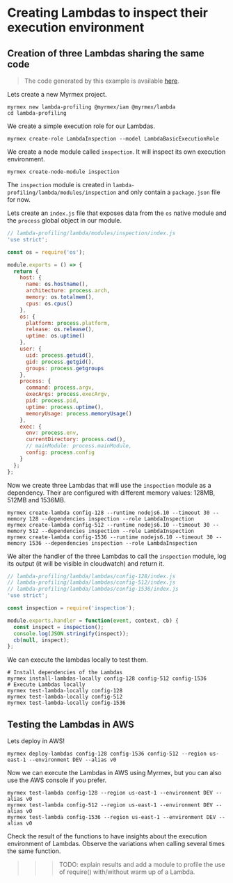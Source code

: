 # Creating Lambdas to inspect their execution environment

## Creation of three Lambdas sharing the same code

> The code generated by this example is available [here](https://github.com/myrmexjs/myrmex/tree/master/demo/lambda-profiling).

Lets create a new Myrmex project.

```shell
myrmex new lambda-profiling @myrmex/iam @myrmex/lambda
cd lambda-profiling
```

We create a simple execution role for our Lambdas.

```shell
myrmex create-role LambdaInspection --model LambdaBasicExecutionRole
```

We create a node module called `inspection`. It will inspect its own execution environment.

```shell
myrmex create-node-module inspection
```

The `inspection` module is created in `lambda-profiling/lambda/modules/inspection` and only contain a `package.json` file for now.

Lets create an `index.js` file that exposes data from the `os` native module and the `process` global object in our module.

```javascript
// lambda-profiling/lambda/modules/inspection/index.js
'use strict';

const os = require('os');

module.exports = () => {
  return {
    host: {
      name: os.hostname(),
      architecture: process.arch,
      memory: os.totalmem(),
      cpus: os.cpus()
    },
    os: {
      platform: process.platform,
      release: os.release(),
      uptime: os.uptime()
    },
    user: {
      uid: process.getuid(),
      gid: process.getgid(),
      groups: process.getgroups
    },
    process: {
      command: process.argv,
      execArgs: process.execArgv,
      pid: process.pid,
      uptime: process.uptime(),
      memoryUsage: process.memoryUsage()
    },
    exec: {
      env: process.env,
      currentDirectory: process.cwd(),
      // mainModule: process.mainModule,
      config: process.config
    }
  };
};
```

Now we create three Lambdas that will use the `inspection` module as a dependency. Their are configured with different memory values: 128MB, 512MB and 1536MB.

```shell
myrmex create-lambda config-128 --runtime nodejs6.10 --timeout 30 --memory 128 --dependencies inspection --role LambdaInspection
myrmex create-lambda config-512 --runtime nodejs6.10 --timeout 30 --memory 512 --dependencies inspection --role LambdaInspection
myrmex create-lambda config-1536 --runtime nodejs6.10 --timeout 30 --memory 1536 --dependencies inspection --role LambdaInspection
```

We alter the handler of the three Lambdas to call the `inspection` module, log its output (it will be visible in cloudwatch) and return it.

```javascript
// lambda-profiling/lambda/lambdas/config-128/index.js
// lambda-profiling/lambda/lambdas/config-512/index.js
// lambda-profiling/lambda/lambdas/config-1536/index.js
'use strict';

const inspection = require('inspection');

module.exports.handler = function(event, context, cb) {
  const inspect = inspection();
  console.log(JSON.stringify(inspect));
  cb(null, inspect);
};
```

We can execute the lambdas locally to test them.

```shell
# Install dependencies of the Lambdas
myrmex install-lambdas-locally config-128 config-512 config-1536
# Execute Lambdas locally
myrmex test-lambda-locally config-128
myrmex test-lambda-locally config-512
myrmex test-lambda-locally config-1536
```

Testing the Lambdas in AWS
---

Lets deploy in AWS!

```shell
myrmex deploy-lambdas config-128 config-1536 config-512 --region us-east-1 --environment DEV --alias v0
```

Now we can execute the Lambdas in AWS using Myrmex, but you can also use the AWS console if you prefer.

```shell
myrmex test-lambda config-128 --region us-east-1 --environment DEV --alias v0
myrmex test-lambda config-512 --region us-east-1 --environment DEV --alias v0
myrmex test-lambda config-1536 --region us-east-1 --environment DEV --alias v0
```

Check the result of the functions to have insights about the execution environment of Lambdas. Observe the variations
when calling several times the same function.

>>> TODO: explain results and add a module to profile the use of require() with/without warm up of a Lambda.
